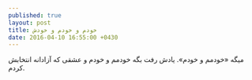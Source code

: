 ```yaml
---
published: true
layout: post
title: خودم و خودم و خودش
date: 2016-04-10 16:55:00 +0430
---
```


میگه «خودمم و خودم». یادش رفت بگه خودمم و خودم و عشقی که آزادانه انتخابش کردم.
